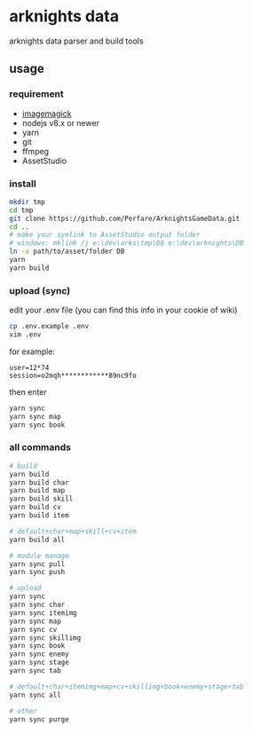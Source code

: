 # arknights data

arknights data parser and build tools

## usage

### requirement

- [imagemagick](https://imagemagick.org/script/download.php)
- nodejs v8.x or newer
- yarn
- git
- ffmpeg
- AssetStudio

### install

```bash
mkdir tmp
cd tmp
git clone https://github.com/Perfare/ArknightsGameData.git
cd ..
# make your symlink to AssetStudio output folder
# windows: mklink /j e:\dev\arks\tmp\DB e:\dev\arknights\DB
ln -s path/to/asset/folder DB
yarn
yarn build
```

### upload (sync)

edit your .env file (you can find this info in your cookie of wiki)

```bash
cp .env.example .env
vim .env
```

for example:
```
user=12*74
session=o2mqh************89nc9fo
```

then enter
```bash
yarn sync
yarn sync map
yarn sync book
```

### all commands
```bash
# build
yarn build
yarn build char
yarn build map
yarn build skill
yarn build cv
yarn build item

# default+char+map+skill+cv+item
yarn build all

# module manage
yarn sync pull
yarn sync push

# upload
yarn sync
yarn sync char
yarn sync itemimg
yarn sync map
yarn sync cv
yarn sync skillimg
yarn sync book
yarn sync enemy
yarn sync stage
yarn sync tab

# default+char+itemimg+map+cv+skillimg+book+enemy+stage+tab
yarn sync all

# other
yarn sync purge

```